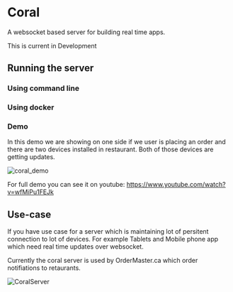 # Coral
A websocket based server for building real time apps.


This is current in Development



## Running the server

### Using command line


### Using docker

### Demo
In this demo we are showing on one side if we user is placing an order and there are two devices installed in restaurant. Both of those devices are getting updates.

![coral_demo](https://user-images.githubusercontent.com/60743403/77870912-add9d980-7210-11ea-8694-63e5155d9f6b.gif)

For full demo you can see it on youtube: https://www.youtube.com/watch?v=wfMiPu1FEJk

## Use-case
If you have use case for a server which is maintaining lot of persitent connection to lot of devices. 
For example Tablets and Mobile phone app which need real time updates over websocket. 

Currently the coral server is used by OrderMaster.ca which order notifiations to retaurants.

![CoralServer](https://user-images.githubusercontent.com/60743403/77486107-36b5d700-6e05-11ea-80eb-cc20502824d8.png)

